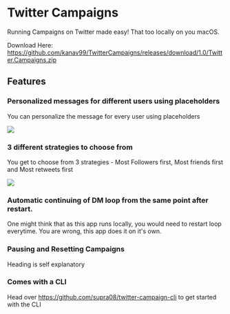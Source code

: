 # Twitter Campaigns

Running Campaigns on Twitter made easy! That too locally on you macOS.

Download Here: https://github.com/kanav99/TwitterCampaigns/releases/download/1.0/Twitter.Campaigns.zip

## Features

### Personalized messages for different users using placeholders 

You can personalize the message for every user using placeholders

<img src="https://i.imgur.com/e2TrGee.png"/>

### 3 different strategies to choose from

You get to choose from 3 strategies - Most Followers first, Most friends first and Most retweets first

<img src="https://i.imgur.com/BGco6au.png" />

### Automatic continuing of DM loop from the same point after restart.

One might think that as this app runs locally, you would need to restart loop everytime. You are wrong, this app does it on it's own.

### Pausing and Resetting Campaigns

Heading is self explanatory

### Comes with a CLI

Head over https://github.com/supra08/twitter-campaign-cli to get started with the CLI

